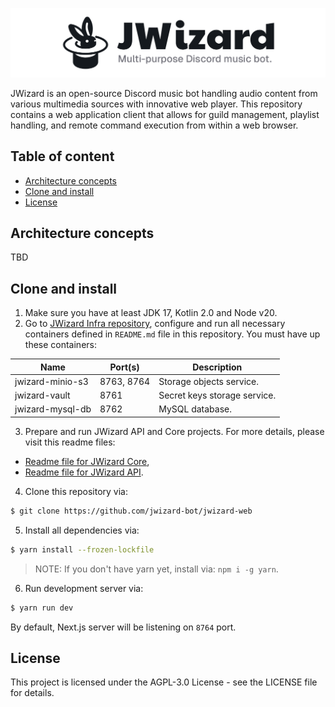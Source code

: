 ![](.github/banner.png)

JWizard is an open-source Discord music bot handling audio content from various multimedia sources with innovative web
player. This repository contains a web application client that allows for guild management, playlist handling, and remote
command execution from within a web browser.

## Table of content

* [Architecture concepts](#architecture-concepts)
* [Clone and install](#clone-and-install)
* [License](#license)

## Architecture concepts

TBD

## Clone and install

1. Make sure you have at least JDK 17, Kotlin 2.0 and Node v20.
2. Go to [JWizard Infra repository](https://github.com/jwizard-bot/jwizard-infra), configure and run all necessary
   containers defined in `README.md` file in this repository. You must have up these containers:

| Name                | Port(s)    | Description                  |
|---------------------|------------|------------------------------|
| jwizard-minio-s3    | 8763, 8764 | Storage objects service.     |
| jwizard-vault       | 8761       | Secret keys storage service. |
| jwizard-mysql-db    | 8762       | MySQL database.              |

3. Prepare and run JWizard API and Core projects. For more details, please visit this readme files:
* [Readme file for JWizard Core](https://github.com/jwizard-bot/jwizard-core/blob/master/README.md),
* [Readme file for JWizard API](https://github.com/jwizard-bot/jwizard-api/blob/master/README.md).

4. Clone this repository via:

```bash
$ git clone https://github.com/jwizard-bot/jwizard-web
```

5. Install all dependencies via:

```bash
$ yarn install --frozen-lockfile
```

> NOTE: If you don't have yarn yet, install via: `npm i -g yarn`.

6. Run development server via:

```bash
$ yarn run dev
```

By default, Next.js server will be listening on `8764` port.

## License

This project is licensed under the AGPL-3.0 License - see the LICENSE file for details.
